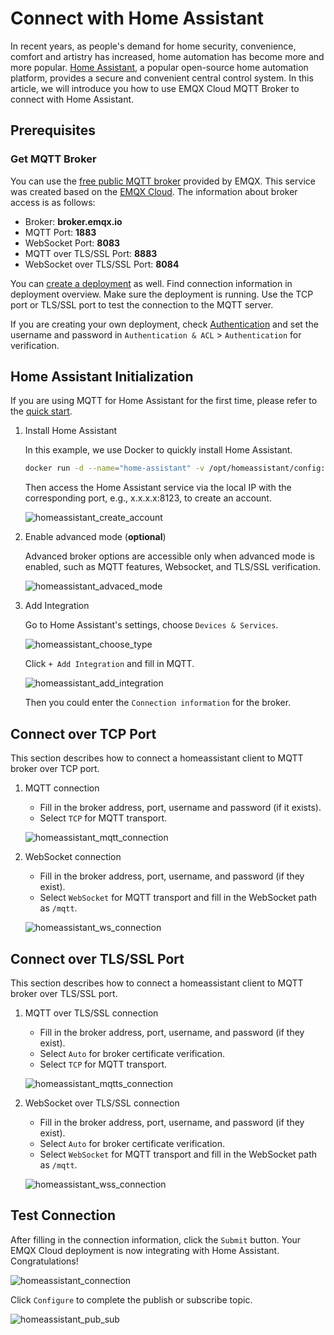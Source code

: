 # Connect with Home Assistant

In recent years, as people's demand for home security, convenience, comfort and artistry has increased, home automation has become more and more popular. [Home Assistant](https://www.home-assistant.io/), a popular open-source home automation platform, provides a secure and convenient central control system. In this article, we will introduce you how to use EMQX Cloud MQTT Broker to connect with Home Assistant.

## Prerequisites

### Get MQTT Broker

You can use the [free public MQTT broker](https://www.emqx.com/en/mqtt/public-mqtt5-broker) provided by EMQX. This service was created based on the [EMQX Cloud](https://www.emqx.com/en/cloud). The information about broker access is as follows:

- Broker: **broker.emqx.io**
- MQTT Port: **1883**
- WebSocket Port: **8083**
- MQTT over TLS/SSL Port: **8883**
- WebSocket over TLS/SSL Port: **8084**

You can [create a deployment](../create/overview.md) as well. Find connection information in deployment overview. Make sure the deployment is running. Use the TCP port or TLS/SSL port to test the connection to the MQTT server.

If you are creating your own deployment, check [Authentication](../deployments/auth_overview.md) and set the username and password in `Authentication & ACL` > `Authentication` for verification.

## Home Assistant Initialization

If you are using MQTT for Home Assistant for the first time, please refer to the [quick start](https://www.home-assistant.io/integrations/mqtt).

1. Install Home Assistant

   In this example, we use Docker to quickly install Home Assistant.

   ```bash
   docker run -d --name="home-assistant" -v /opt/homeassistant/config:/config -p 8123:8123 homeassistant/home-assistant
   ```

   Then access the Home Assistant service via the local IP with the corresponding port, e.g., x.x.x.x:8123, to create an account.

   ![homeassistant_create_account](./_assets/homeassistant_create_account.png)

2. Enable advanced mode (**optional**)

   Advanced broker options are accessible only when advanced mode is enabled, such as MQTT features, Websocket, and TLS/SSL verification.

   ![homeassistant_advaced_mode](./_assets/homeassistant_advaced_mode.png)

3. Add Integration

   Go to Home Assistant's settings, choose `Devices & Services`.

   ![homeassistant_choose_type](./_assets/homeassistant_choose_type.png)

   Click `+ Add Integration` and fill in MQTT.

   ![homeassistant_add_integration](./_assets/homeassistant_add_integration.png)

   Then you could enter the `Connection information` for the broker.

## Connect over TCP Port

   This section describes how to connect a homeassistant client to MQTT broker over TCP port.

1. MQTT connection

   - Fill in the broker address, port, username and password (if it exists).
   - Select `TCP` for MQTT transport.

   ![homeassistant_mqtt_connection](./_assets/homeassistant_mqtt_connection.png)

2. WebSocket connection

   - Fill in the broker address, port, username, and password (if they exist).
   - Select `WebSocket` for MQTT transport and fill in the WebSocket path as `/mqtt`.

   ![homeassistant_ws_connection](./_assets/homeassistant_ws_connection.png)

## Connect over TLS/SSL Port

   This section describes how to connect a homeassistant client to MQTT broker over TLS/SSL port.

1. MQTT over TLS/SSL connection

   - Fill in the broker address, port, username, and password (if they exist).
   - Select `Auto` for broker certificate verification.
   - Select `TCP` for MQTT transport.

   ![homeassistant_mqtts_connection](./_assets/homeassistant_mqtts_connection.png)

2. WebSocket over TLS/SSL connection

   - Fill in the broker address, port, username, and password (if they exist).
   - Select `Auto` for broker certificate verification.
   - Select `WebSocket` for MQTT transport and fill in the WebSocket path as `/mqtt`.

   ![homeassistant_wss_connection](./_assets/homeassistant_wss_connection.png)

## Test Connection

   After filling in the connection information, click the `Submit` button. Your EMQX Cloud deployment is now integrating with Home Assistant. Congratulations!

   ![homeassistant_connection](./_assets/homeassistant_connection.png)

   Click `Configure` to complete the publish or subscribe topic.

   ![homeassistant_pub_sub](./_assets/homeassistant_pub_sub.png)

